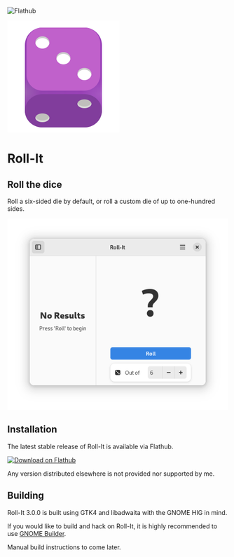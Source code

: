 ![Flathub](https://img.shields.io/flathub/v/dev.zelikos.rollit?style=for-the-badge)

![Icon](data/icons/hicolor/scalable/apps/dev.zelikos.rollit.svg)

# Roll-It

## Roll the dice

Roll a six-sided die by default, or roll a custom die of up to one-hundred sides.

![Screenshot](data/screenshots/01_rollit_startup_light.png)

## Installation

The latest stable release of Roll-It is available via Flathub.

<a href='https://flathub.org/apps/details/dev.zelikos.rollit'><img width='240' alt='Download on Flathub' src='https://flathub.org/assets/badges/flathub-badge-en.png'/></a>

Any version distributed elsewhere is not provided nor supported by me.

## Building

Roll-It 3.0.0 is built using GTK4 and libadwaita with the GNOME HIG in mind.

If you would like to build and hack on Roll-It, it is highly recommended to use [GNOME Builder](https://gitlab.gnome.org/GNOME/gnome-builder/).

Manual build instructions to come later.


